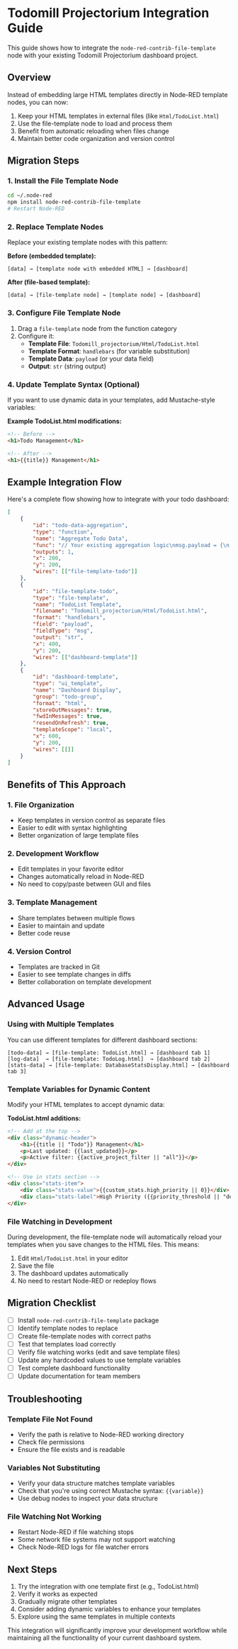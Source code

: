 # Todomill Projectorium Integration Guide

This guide shows how to integrate the `node-red-contrib-file-template` node with your existing Todomill Projectorium dashboard project.

## Overview

Instead of embedding large HTML templates directly in Node-RED template nodes, you can now:
1. Keep your HTML templates in external files (like `Html/TodoList.html`)
2. Use the file-template node to load and process them
3. Benefit from automatic reloading when files change
4. Maintain better code organization and version control

## Migration Steps

### 1. Install the File Template Node

```bash
cd ~/.node-red
npm install node-red-contrib-file-template
# Restart Node-RED
```

### 2. Replace Template Nodes

Replace your existing template nodes with this pattern:

**Before (embedded template):**
```
[data] → [template node with embedded HTML] → [dashboard]
```

**After (file-based template):**
```
[data] → [file-template node] → [template node] → [dashboard]
```

### 3. Configure File Template Node

1. Drag a `file-template` node from the function category
2. Configure it:
   - **Template File**: `Todomill_projectorium/Html/TodoList.html`
   - **Template Format**: `handlebars` (for variable substitution)
   - **Template Data**: `payload` (or your data field)
   - **Output**: `str` (string output)

### 4. Update Template Syntax (Optional)

If you want to use dynamic data in your templates, add Mustache-style variables:

**Example TodoList.html modifications:**
```html
<!-- Before -->
<h1>Todo Management</h1>

<!-- After -->
<h1>{{title}} Management</h1>
```

## Example Integration Flow

Here's a complete flow showing how to integrate with your todo dashboard:

```json
[
    {
        "id": "todo-data-aggregation",
        "type": "function",
        "name": "Aggregate Todo Data",
        "func": "// Your existing aggregation logic\nmsg.payload = {\n    todos: msg.payload.todos || [],\n    completed: msg.payload.completed || [],\n    total_pending: msg.payload.total_pending || 0,\n    // ... other todo data\n    \n    // Add template variables\n    title: \"Todo\",\n    last_updated: new Date().toISOString()\n};\nreturn msg;",
        "outputs": 1,
        "x": 200,
        "y": 200,
        "wires": [["file-template-todo"]]
    },
    {
        "id": "file-template-todo",
        "type": "file-template",
        "name": "TodoList Template",
        "filename": "Todomill_projectorium/Html/TodoList.html",
        "format": "handlebars",
        "field": "payload",
        "fieldType": "msg",
        "output": "str",
        "x": 400,
        "y": 200,
        "wires": [["dashboard-template"]]
    },
    {
        "id": "dashboard-template",
        "type": "ui_template",
        "name": "Dashboard Display",
        "group": "todo-group",
        "format": "html",
        "storeOutMessages": true,
        "fwdInMessages": true,
        "resendOnRefresh": true,
        "templateScope": "local",
        "x": 600,
        "y": 200,
        "wires": [[]]
    }
]
```

## Benefits of This Approach

### 1. File Organization
- Keep templates in version control as separate files
- Easier to edit with syntax highlighting
- Better organization of large template files

### 2. Development Workflow
- Edit templates in your favorite editor
- Changes automatically reload in Node-RED
- No need to copy/paste between GUI and files

### 3. Template Management
- Share templates between multiple flows
- Easier to maintain and update
- Better code reuse

### 4. Version Control
- Templates are tracked in Git
- Easier to see template changes in diffs
- Better collaboration on template development

## Advanced Usage

### Using with Multiple Templates

You can use different templates for different dashboard sections:

```
[todo-data] → [file-template: TodoList.html] → [dashboard tab 1]
[log-data]  → [file-template: TodoLog.html]  → [dashboard tab 2]
[stats-data] → [file-template: DatabaseStatsDisplay.html] → [dashboard tab 3]
```

### Template Variables for Dynamic Content

Modify your HTML templates to accept dynamic data:

**TodoList.html additions:**
```html
<!-- Add at the top -->
<div class="dynamic-header">
    <h1>{{title || "Todo"}} Management</h1>
    <p>Last updated: {{last_updated}}</p>
    <p>Active filter: {{active_project_filter || "all"}}</p>
</div>

<!-- Use in stats section -->
<div class="stats-item">
    <div class="stats-value">{{custom_stats.high_priority || 0}}</div>
    <div class="stats-label">High Priority ({{priority_threshold || "default"}})</div>
</div>
```

### File Watching in Development

During development, the file-template node will automatically reload your templates when you save changes to the HTML files. This means:

1. Edit `Html/TodoList.html` in your editor
2. Save the file
3. The dashboard updates automatically
4. No need to restart Node-RED or redeploy flows

## Migration Checklist

- [ ] Install `node-red-contrib-file-template` package
- [ ] Identify template nodes to replace
- [ ] Create file-template nodes with correct paths
- [ ] Test that templates load correctly
- [ ] Verify file watching works (edit and save template files)
- [ ] Update any hardcoded values to use template variables
- [ ] Test complete dashboard functionality
- [ ] Update documentation for team members

## Troubleshooting

### Template File Not Found
- Verify the path is relative to Node-RED working directory
- Check file permissions
- Ensure the file exists and is readable

### Variables Not Substituting
- Verify your data structure matches template variables
- Check that you're using correct Mustache syntax: `{{variable}}`
- Use debug nodes to inspect your data structure

### File Watching Not Working
- Restart Node-RED if file watching stops
- Some network file systems may not support watching
- Check Node-RED logs for file watcher errors

## Next Steps

1. Try the integration with one template first (e.g., TodoList.html)
2. Verify it works as expected
3. Gradually migrate other templates
4. Consider adding dynamic variables to enhance your templates
5. Explore using the same templates in multiple contexts

This integration will significantly improve your development workflow while maintaining all the functionality of your current dashboard system. 
